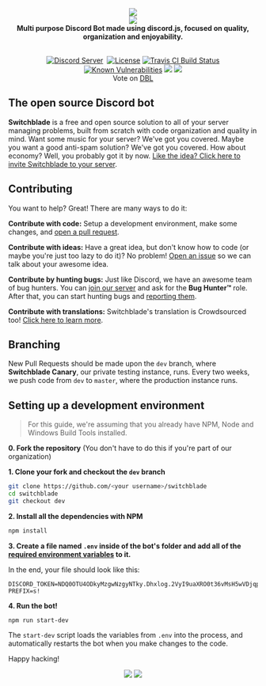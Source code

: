 
<div align="center">
  <img src="https://i.imgur.com/LID4HYe.png"><br>
  <img src="https://i.imgur.com/SVyi88i.png"><br>
  <b>Multi purpose Discord Bot made using discord.js, focused on quality, organization and enjoyability.</b><br><br>

  <p>
    <a href="https://discord.gg/PwWJRsc" target="_blank"><img src="https://img.shields.io/badge/dynamic/json.svg?label=chat%20on%20Discord&colorB=7289DA&url=https%3A%2F%2Fdiscordapp.com%2Fapi%2Fservers%2F445203868624748555%2Fembed.json&query=%24.members.length&suffix=%20online" alt="Discord Server"/></a>
    <a href="https://invite.switchblade.xyz/" target="_blank"><img
    src="https://img.shields.io/badge/invite-to%20your%20Discord%20server-7289da.svg" alt "Invite Switchblade"></a>
    <a href="https://github.com/SwitchbladeBot/switchblade/blob/master/LICENSE" target="_blank"><img src="https://img.shields.io/github/license/SwitchbladeBot/switchblade.svg" alt="License"/></a>
    <a href="https://travis-ci.org/SwitchbladeBot/switchblade" target="_blank"><img src="https://api.travis-ci.org/SwitchbladeBot/switchblade.svg" alt="Travis CI Build Status"/></a>
    <a href="https://snyk.io/test/github/SwitchbladeBot/switchblade" target="_blank"><img src="https://snyk.io/test/github/SwitchbladeBot/switchblade/badge.svg" alt="Known Vulnerabilities"/></a>
    <a title="Crowdin" target="_blank" href="https://crowdin.com/project/switchblade"><img src="https://d322cqt584bo4o.cloudfront.net/switchblade/localized.svg"></a>
  <a class="badge-align" href="https://www.codacy.com/app/Doges/switchblade?utm_source=github.com&amp;utm_medium=referral&amp;utm_content=SwitchbladeBot/switchblade&amp;utm_campaign=Badge_Grade"><img src="https://api.codacy.com/project/badge/Grade/4f29cb30be614ad3a5af1fa381efa9f7"/></a>
    <br>
    Vote on <a href="https://discordbots.org/bot/445277324175474689/vote" target="_blank">DBL</a>
  </p>
</div>

## The open source Discord bot
**Switchblade** is a free and open source solution to all of your server managing problems, built from scratch with code organization and quality in mind. Want some music for your server? We've got you covered. Maybe you want a good anti-spam solution? We've got you covered. How about economy? Well, you probably got it by now. [Like the idea? Click here to invite Switchblade to your server](http://invite.switchblade.xyz/).

## Contributing
You want to help? Great! There are many ways to do it:

**Contribute with code:**
Setup a development environment, make some changes, and [open a pull request](https://github.com/SwitchbladeBot/switchblade/compare).

**Contribute with ideas:**
Have a great idea, but don't know how to code (or maybe you're just too lazy to do it)? No problem! [Open an issue](https://github.com/SwitchbladeBot/switchblade/issues/new) so we can talk about your awesome idea.

**Contribute by hunting bugs:**
Just like Discord, we have an awesome team of bug hunters. You can [join our server](https://discord.gg/2FB8wDG) and ask for the **Bug Hunter™** role. After that, you can start hunting bugs and [reporting them](https://github.com/SwitchbladeBot/switchblade/issues/new?template=Bug_report.md).

**Contribute with translations:**
Switchblade's translation is Crowdsourced too! [Click here to learn more](https://crowdin.com/project/switchblade).

## Branching
New Pull Requests should be made upon the `dev` branch, where **Switchblade Canary**, our private testing instance, runs. Every two weeks, we push code from `dev` to `master`, where the production instance runs.

## Setting up a development environment
> For this guide, we're assuming that you already have NPM, Node and Windows Build Tools installed.

**0. Fork the repository** (You don't have to do this if you're part of our organization)


**1. Clone your fork and checkout the `dev` branch**
```bash
git clone https://github.com/<your username>/switchblade
cd switchblade
git checkout dev
```

**2. Install all the dependencies with NPM**
```bash
npm install
```

**3. Create a file named `.env` inside of the bot's folder and add all of the [required environment variables](https://github.com/SwitchbladeBot/switchblade/wiki/Environment-Variables) to it.**

In the end, your file should look like this:
```
DISCORD_TOKEN=NDQ0OTU4ODkyMzgwNzgyNTky.Dhxlog.2VyI9uaXRO0t36vMsH5wVDjqpfk
PREFIX=s!
```

**4. Run the bot!**
```
npm run start-dev
```
The `start-dev` script loads the variables from `.env` into the process, and automatically restarts the bot when you make changes to the code.

Happy hacking!

<div align="center">
  <img src="https://botsfordiscord.com/api/v1/bots/445277324175474689/embed"> <img src="https://discordbots.org/api/widget/445277324175474689.svg">
</div>
